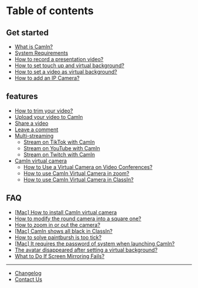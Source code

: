 # Table of contents

## Get started

* [What is CamIn?](README.md)
* [System Requirements](get-started/system-requirements.md)
* [How to record a presentation video?](get-started/how-to-record-a-presentation-video.md)
* [How to set touch up and virtual background?](get-started/how-to-set-touch-up-and-virtual-background.md)
* [How to set a video as virtual background?](get-started/how-to-set-a-video-as-virtual-background.md)
* [How to add an IP Camera?](get-started/how-to-add-an-ip-camera.md)

## features

* [How to trim your video?](camin-features/how-to-trim-your-video.md)
* [Upload your video to CamIn](camin-features/upload-your-video-to-camin.md)
* [Share a video](camin-features/share-a-video.md)
* [Leave a comment](camin-features/leave-a-comment.md)
* [Multi-streaming](features/multi-streaming/README.md)
  * [Stream on TikTok with CamIn](features/multi-streaming/stream-on-tiktok-with-camin.md)
  * [Stream on YouTube with CamIn](features/multi-streaming/stream-on-youtube-with-camin.md)
  * [Stream on Twitch with CamIn](features/multi-streaming/stream-on-twitch-with-camin.md)
* [CamIn virtual camera](features/camin-virtual-camera/README.md)
  * [How to Use a Virtual Camera on Video Conferences?](features/camin-virtual-camera/how-to-use-a-virtual-camera-on-video-conferences.md)
  * [How to use CamIn Virtual Camera in zoom?](features/camin-virtual-camera/how-to-use-camin-virtual-camera-in-zoom.md)
  * [How to use CamIn Virtual Camera in ClassIn?](features/camin-virtual-camera/how-to-use-camin-virtual-camera-in-classin.md)

## FAQ

* [\[Mac\] How to install CamIn virtual camera](faq/https-help.camin.net-faq-how-to-install-camin-virtual-camera.md)
* [How to modify the round camera into a square one?](faq/how-to-modify-the-round-camera-into-a-square-one.md)
* [How to zoom in or out the camera?](faq/how-to-zoom-in-or-out-the-camera.md)
* [\[Mac\] CamIn shows all black in ClassIn?](faq/mac-camin-shows-all-black-in-classin.md)
* [How to solve paintbursh is too tick?](faq/how-to-solve-paintbursh-is-too-tick.md)
* [\[Mac\] It requires the password of system when launching CamIn?](faq/mac-it-requires-the-password-of-system-when-launching-camin.md)
* [The avatar disappeared after setting a virtual background?](faq/the-avatar-disappeared-after-setting-a-virtual-background.md)
* [What to Do If Screen Mirroring Fails?](faq/what-to-do-if-screen-mirroring-fails.md)

***

* [Changelog](changelog.md)
* [Contact Us](contact-us.md)

